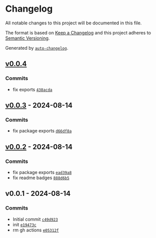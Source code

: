 # Changelog

All notable changes to this project will be documented in this file.

The format is based on [Keep a Changelog](https://keepachangelog.com/en/1.0.0/)
and this project adheres to [Semantic Versioning](https://semver.org/spec/v2.0.0.html).

Generated by [`auto-changelog`](https://github.com/CookPete/auto-changelog).

## [v0.0.4](https://github.com/substrate-system/css-util/compare/v0.0.3...v0.0.4)

### Commits

- fix exports [`438acda`](https://github.com/substrate-system/css-util/commit/438acda7d65b9b2b0de2e1cc8ac1bee612b3c60b)

## [v0.0.3](https://github.com/substrate-system/css-util/compare/v0.0.2...v0.0.3) - 2024-08-14

### Commits

- fix package exports [`d66df8a`](https://github.com/substrate-system/css-util/commit/d66df8af0f744cbab85cff1bdf37d3e86c01db05)

## [v0.0.2](https://github.com/substrate-system/css-util/compare/v0.0.1...v0.0.2) - 2024-08-14

### Commits

- fix package exports [`ead39a8`](https://github.com/substrate-system/css-util/commit/ead39a8c4505cca90f2179dbee1550b587fff53c)
- fix readme badges [`888d6b5`](https://github.com/substrate-system/css-util/commit/888d6b55167117de417ae365be8bf939b97b3618)

## v0.0.1 - 2024-08-14

### Commits

- Initial commit [`c49d923`](https://github.com/substrate-system/css-util/commit/c49d923e088db39823082ac44d73fa73a6a948d9)
- init [`e19473c`](https://github.com/substrate-system/css-util/commit/e19473c64932c0333f0893612cef4fa177644d8f)
- rm gh actions [`e05312f`](https://github.com/substrate-system/css-util/commit/e05312f6c72bb12076cc4c7089771de66abab7c1)
